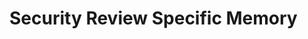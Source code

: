 # Security Review Specific Memory
<!-- Entries below should be added reverse chronologically (newest first) -->